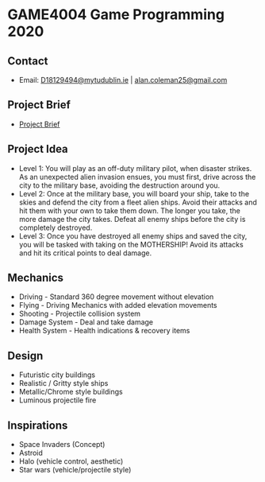 # GAME4004 Game Programming 2020

## Contact
* Email:  D18129494@mytudublin.ie | alan.coleman25@gmail.com

## Project Brief
- [Project Brief](https://drive.google.com/open?id=1-92K9HQPE5HhxVSYHcNwUxniUWW5Kp6v)

## Project Idea
- Level 1: You will play as an off-duty military pilot, when disaster strikes. As an unexpected alien invasion ensues, you must first, drive across the city to the military base, avoiding the destruction around you.
- Level 2: Once at the military base, you will board your ship, take to the skies and defend the city from a fleet alien ships. Avoid their attacks and hit them with your own to take them down. The longer you take, the more damage the city takes. Defeat all enemy ships before the city is completely destroyed.
- Level 3: Once you have destroyed all enemy ships and saved the city, you will be tasked with taking on the MOTHERSHIP! Avoid its attacks and hit its critical points to deal damage.

## Mechanics
- Driving - Standard 360 degree movement without elevation
- Flying - Driving Mechanics with added elevation movements
- Shooting - Projectile collision system
- Damage System - Deal and take damage
- Health System - Health indications & recovery items

## Design
- Futuristic city buildings
- Realistic / Gritty style ships
- Metallic/Chrome style buildings
- Luminous projectile fire

## Inspirations
- Space Invaders (Concept)
- Astroid
- Halo (vehicle control, aesthetic)
- Star wars (vehicle/projectile style)
